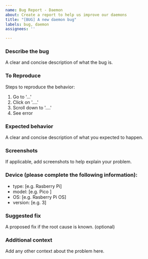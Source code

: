 ```yaml
---
name: Bug Report - Daemon
about: Create a report to help us improve our daemons
title: "[BUG] A new daemon bug"
labels: bug, daemon
assignees: ''

---
```


### **Describe the bug**
A clear and concise description of what the bug is.

### **To Reproduce**
Steps to reproduce the behavior:
1. Go to '...'
2. Click on '....'
3. Scroll down to '....'
4. See error

### **Expected behavior**
A clear and concise description of what you expected to happen.

### **Screenshots**
If applicable, add screenshots to help explain your problem.

### **Device (please complete the following information):**
 - type: [e.g. Rasberry Pi]
 - model: [e.g. Pico ]
 - OS: [e.g. Rasberry Pi OS]
 - version: [e.g. 3]

### **Suggested fix**
A proposed fix if the root cause is known. (optional)

### **Additional context**
Add any other context about the problem here.
